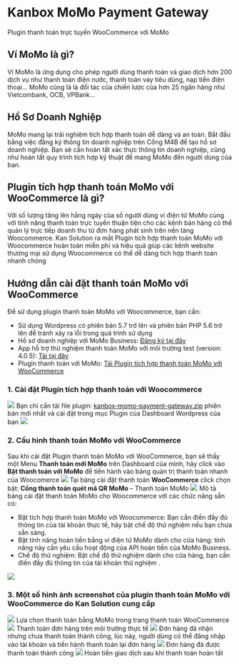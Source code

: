 # Kanbox MoMo Payment Gateway
 Plugin thanh toán trực tuyến WooCommerce với MoMo


## Ví MoMo là gì?

Ví MoMo là ứng dụng cho phép người dùng thanh toán và giao dịch hơn 200 dịch vụ như thanh toán điện nước, thanh toán vay tiêu dùng, nạp tiền điện thoại... MoMo cũng là là đối tác của chiến lược của hơn 25 ngân hàng như Vietcombank, OCB, VPBank...

## Hồ Sơ Doanh Nghiệp

MoMo mang lại trải nghiệm tích hợp thanh toán dễ dàng và an toàn. Bắt đầu bằng việc đăng ký thông tin doanh nghiệp trên Cổng M4B để tạo hồ sơ doanh nghiệp. Bạn sẽ cần hoàn tất xác thực thông tin doanh nghiệp, cũng như hoàn tất quy trình tích hợp kỹ thuật để mang MoMo đến người dùng của bạn.

## Plugin tích hợp thanh toán MoMo với WooCommerce là gì?

Với số lượng tăng lên hằng ngày của số người dùng ví điện tử MoMo cùng với tính năng thanh toán trực tuyến thuận tiện cho các kênh bán hàng có thể quản lý trực tiếp doanh thu từ đơn hàng phát sinh trên nền tảng Woocommerce. Kan Solution ra mắt Plugin tích hợp thanh toán MoMo với Woocommerce hoàn toàn miễn phí và hiệu quả giúp các kênh website thương mại sử dụng Woocommerce có thể dễ dàng tích hợp thanh toán nhanh chóng

## Hướng dẫn cài đặt thanh toán MoMo với WooCommerce

Để sử dụng plugin thanh toán MoMo với Woocommerce, bạn cần:

-   Sử dụng Wordpress có phiên bản 5.7 trở lên và phiên bản PHP 5.6 trở lên để tránh xảy ra lỗi trong quá trình sử dụng
-   Hồ sơ doanh nghiệp với MoMo Business:  [Đăng ký tại đây](https://business.momo.vn/)
-   App hỗ trợ thử nghiệm thanh toán MoMo với môi trường test (version: 4.0.5):  [Tải tại đây](https://developers.momo.vn/v3/vi/download)
-   Plugin thanh toán với MoMo:  [Tải Plugin tích hợp thanh toán MoMo với WooCommerce](https://github.com/hoanbui-kans/kanbox-momo-payment-gateway/releases/tag/Kanbox_MoMo_Woocommerce)

### 1. Cài đặt Plugin tích hợp thanh toán với Woocommerce

![](https://kanbox.vn/wp-content/uploads/2022/11/screenshot_1667983936.png)  Bạn chỉ cần tải file plugin:  [kanbox-momo-payment-gateway.zip](https://github.com/hoanbui-kans/kanbox-momo-payment-gateway/releases/download/MoMo_Woocmmerce/kanbox-momo-payment-gateway.zip)  phiên bản mới nhất và cài đặt trong mục Plugin của Dashboard Wordpress của bạn  ![](https://kanbox.vn/wp-content/uploads/2022/11/screenshot_1667984420.png)

### 2. Cấu hình thanh toán MoMo với WooCommerce

Sau khi cài đặt Plugin thanh toán MoMo với WooCommerce, bạn sẽ thấy một Menu  **Thanh toán mới MoMo**  trên Dashboard của mình, hãy click vào  **Bật thanh toán với MoMo**  để tiến hành vào bảng quản trị thanh toán nhanh của Woocomerce  ![](https://kanbox.vn/wp-content/uploads/2022/11/screenshot_1667984741.png)  Tại bảng cài đặt thanh toán  **WooCommerce**  click chọn bật:  **Cổng thanh toán quét mã QR MoMo** – Thanh toán MoMo  ![](https://kanbox.vn/wp-content/uploads/2022/11/screenshot_1667984801.png)  Mô tả bảng cài đặt thanh toán MoMo cho Woocommerce với các chức năng sẵn có:

-   Bật tích hợp thanh toán MoMo với Woocommerce: Bạn cần điền đầy đủ thông tin của tài khoản thực tế, hãy bật chế độ thử nghiệm nếu bạn chưa sẵn sàng.
-   Bật tính năng hoàn tiền bằng ví điện tử MoMo dành cho cửa hàng: tính năng này cần yêu cầu hoạt động của API hoàn tiền của MoMo Business.
-   Chế độ thử nghiệm: Bật chế độ thử nghiệm dành cho cửa hàng, bạn cần điền đầy đủ thông tin của tài khoản thử nghiệm .


![](https://kanbox.vn/wp-content/uploads/2022/11/screencapture-localhost-elementor-wp-admin-admin-php-2022-11-09-16_09_47.png)

### 3. Một số hình ảnh screenshot của plugin thanh toán MoMo với WooCommerce do Kan Solution cung cấp

![](https://kanbox.vn/wp-content/uploads/2022/11/screenshot_1667986752.png)  Lựa chọn thanh toán bằng MoMo trong trang thanh toán WooCommerce  ![](https://kanbox.vn/wp-content/uploads/2022/11/screenshot_1667985454.png)  Thanh toán đơn hàng trên môi trường thực tế  ![](https://kanbox.vn/wp-content/uploads/2022/11/screenshot_1667986650.png)  Đơn hàng đã nhận nhưng chưa thanh toán thành công, lúc này, người dùng có thể đăng nhập vào tài khoản và tiến hành thanh toán lại đơn hàng  ![](https://kanbox.vn/wp-content/uploads/2022/11/screenshot_1667986535.png)  Đơn hàng đã được thanh toán thành công  ![](https://kanbox.vn/wp-content/uploads/2022/11/screenshot_1667986875.png)  Hoàn tiền giao dịch sau khi thanh toán hoàn tất
